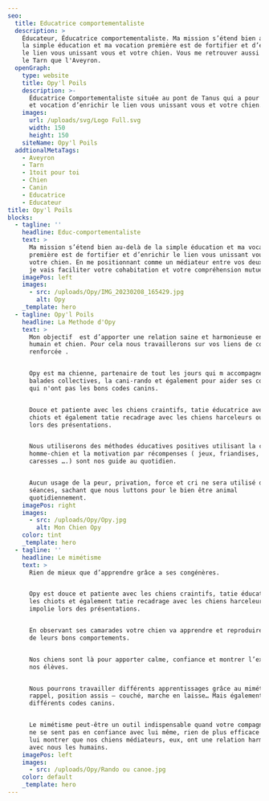 ```yaml
---
seo:
  title: Educatrice comportementaliste
  description: >
    Éducateur, Éducatrice comportementaliste. Ma mission s’étend bien au-delà de
    la simple éducation et ma vocation première est de fortifier et d’enrichir
    le lien vous unissant vous et votre chien. Vous me retrouver aussi bien dans
    le Tarn que l'Aveyron.
  openGraph:
    type: website
    title: Opy'l Poils
    description: >-
      Éducatrice Comportementaliste située au pont de Tanus qui a pour mission
      et vocation d’enrichir le lien vous unissant vous et votre chien.
    images:
      url: /uploads/svg/Logo Full.svg
      width: 150
      height: 150
    siteName: Opy'l Poils
  addtionalMetaTags:
    - Aveyron
    - Tarn
    - 1toit pour toi
    - Chien
    - Canin
    - Educatrice
    - Educateur
title: Opy'l Poils
blocks:
  - tagline: ''
    headline: Educ-comportementaliste
    text: >
      Ma mission s’étend bien au-delà de la simple éducation et ma vocation
      première est de fortifier et d’enrichir le lien vous unissant vous et
      votre chien. En me positionnant comme un médiateur entre vos deux univers,
      je vais faciliter votre cohabitation et votre compréhension mutuelle.
    imagePos: left
    images:
      - src: /uploads/Opy/IMG_20230208_165429.jpg
        alt: Opy
    _template: hero
  - tagline: Opy'l Poils
    headline: La Methode d'Opy
    text: >
      Mon objectif  est d’apporter une relation saine et harmonieuse entre
      humain et chien. Pour cela nous travaillerons sur vos liens de complicité
      renforcée .


      Opy est ma chienne, partenaire de tout les jours qui m accompagne pour les
      balades collectives, la cani-rando et également pour aider ses congénères
      qui n'ont pas les bons codes canins.


      Douce et patiente avec les chiens craintifs, tatie éducatrice avec les
      chiots et également tatie recadrage avec les chiens harceleurs ou impolie
      lors des présentations.


      Nous utiliserons des méthodes éducatives positives utilisant la complicité
      homme-chien et la motivation par récompenses ( jeux, friandises, vocal,
      caresses ….) sont nos guide au quotidien.


      Aucun usage de la peur, privation, force et cri ne sera utilisé durant nos
      séances, sachant que nous luttons pour le bien être animal
      quotidiennement.
    imagePos: right
    images:
      - src: /uploads/Opy/Opy.jpg
        alt: Mon Chien Opy
    color: tint
    _template: hero
  - tagline: ''
    headline: Le mimétisme
    text: >
      Rien de mieux que d’apprendre grâce a ses congénères.


      Opy est douce et patiente avec les chiens craintifs, tatie éducatrice avec
      les chiots et également tatie recadrage avec les chiens harceleurs ou
      impolie lors des présentations.


      En observant ses camarades votre chien va apprendre et reproduire certains
      de leurs bons comportements.


      Nos chiens sont là pour apporter calme, confiance et montrer l’exemple à
      nos élèves.


      Nous pourrons travailler différents apprentissages grâce au mimétisme :
      rappel, position assis – couché, marche en laisse… Mais également
      différents codes canins.


      Le mimétisme peut-être un outil indispensable quand votre compagnon canin
      ne se sent pas en confiance avec lui même, rien de plus efficace que de
      lui montrer que nos chiens médiateurs, eux, ont une relation harmonieuse
      avec nous les humains.
    imagePos: left
    images:
      - src: /uploads/Opy/Rando ou canoe.jpg
    color: default
    _template: hero
---
```


